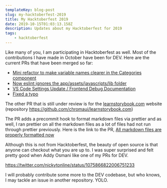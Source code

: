 ```yaml
---
templateKey: blog-post
slug: my-hacktoberfest-2019
title: My Hacktoberfest 2019
date: 2019-10-15T01:03:13.158Z
description: Updates about my Hacktoberfest for 2019
tags:
    - hacktoberfest
---
```


Like many of you, I am participating in Hacktoberfest as well. Most of the contributions I have made in October have been for DEV. Here are the current PRs that have been merged so far:

-   [Mini refactor to make variable names clearer in the Categories component](https://github.com/thepracticaldev/dev.to/pull/4257)
-   [Now eslint ignores the app/assets/javascripts/lib folder](https://github.com/thepracticaldev/dev.to/pull/4323)
-   [VS Code Settings Update / Frontend Debug Documentation](https://github.com/thepracticaldev/dev.to/pull/4346)
-   [Fixed a typo](https://github.com/thepracticaldev/dev.to/pull/4374)

The other PR that is still under review is for the [learnstorybook.com](https://learnstorybook.com) website (repository https://github.com/chromaui/learnstorybook.com)

The PR adds a precommit hook to format markdown files via prettier and as well, I ran prettier on all the markdown files as a lot of files had not run through prettier previously. Here is the link to the PR, [All markdown files are properly formatted now](https://github.com/chromaui/learnstorybook.com/pull/181)

Although this is not from Hacktoberfest, the beauty of open source is that anyone can checkout what you are up to. I was super surprised and felt pretty good when Addy Osmani like one of my PRs for DEV.

https://twitter.com/nickytonline/status/1075866822006751233

I will probably contribute some more to the DEV codebase, but who knows, I may tackle an issue in another repository. YOLO.
